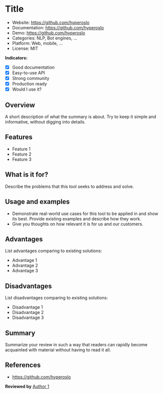 <!-- Thanks for contributing to Hyper Radar! 🔭 -->

<!--
Have you built something cool? A library, side project or a homemade
spacecraft? Then you are in the right place!

Have you tried something promising? Share your experience to help our
community to stay sober and make the right decision when it comes to
choosing a new technology.

There are a few things to keep in mind when you prepare your text:
- Choose the right category or create a new folder (if it's something
  completely new).
- Don't repeat existing topics, but feel free to update them with relevant
  details, comments and references.
- Keep your summaries short and concrete.
- Examples are optional, but recommended.
-->

<!--
Are you ready to start? 🚀
Use the following sections to structure your text:
-->

# Title

* Website: https://github.com/hyperoslo
* Documentation: https://github.com/hyperoslo
* Demo: https://github.com/hyperoslo
* Categories: NLP, Bot engines, ...
* Platform: Web, mobile, ...
* License: MIT

**Indicators:**
- [x] Good documentation
- [x] Easy-to-use API
- [x] Strong community
- [x] Production ready
- [x] Would I use it?

## Overview

A short description of what the summary is about. Try to keep it simple and
informative, without digging into details.

## Features

* Feature 1
* Feature 2
* Feature 3

## What is it for?

Describe the problems that this tool seeks to address and solve.

## Usage and examples

- Demonstrate real-world use cases for this tool to be applied in and
show its best. Provide existing examples and describe how they work.
- Give you thoughts on how relevant it is for us and our customers.

## Advantages

List advantages comparing to existing solutions:

* Advantage 1
* Advantage 2
* Advantage 3

## Disadvantages

List disadvantages comparing to existing solutions:

* Disadvantage 1
* Disadvantage 2
* Disadvantage 3

## Summary

Summarize your review in such a way that readers can rapidly become
acquainted with material without having to read it all.

## References

* https://github.com/hyperoslo

**Reviewed by** [Author 1](https://github.com/hyperoslo)
